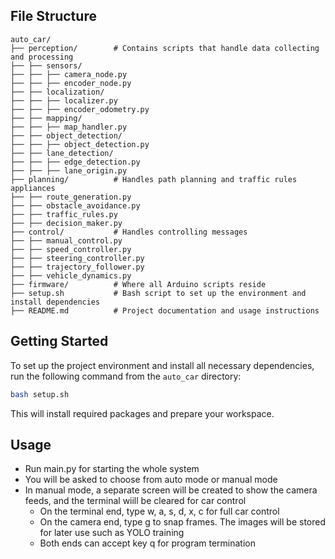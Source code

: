 ## File Structure

```
auto_car/
├── perception/        # Contains scripts that handle data collecting and processing
├── ├── sensors/
├── ├── ├── camera_node.py
├── ├── ├── encoder_node.py
├── ├── localization/
├── ├── ├── localizer.py
├── ├── ├── encoder_odometry.py
├── ├── mapping/
├── ├── ├── map_handler.py
├── ├── object_detection/
├── ├── ├── object_detection.py
├── ├── lane_detection/
├── ├── ├── edge_detection.py
├── ├── ├── lane_origin.py
├── planning/          # Handles path planning and traffic rules appliances
├── ├── route_generation.py
├── ├── obstacle_avoidance.py
├── ├── traffic_rules.py
├── ├── decision_maker.py
├── control/           # Handles controlling messages
├── ├── manual_control.py
├── ├── speed_controller.py
├── ├── steering_controller.py
├── ├── trajectory_follower.py
├── ├── vehicle_dynamics.py
├── firmware/          # Where all Arduino scripts reside
├── setup.sh           # Bash script to set up the environment and install dependencies
├── README.md          # Project documentation and usage instructions
```

## Getting Started

To set up the project environment and install all necessary dependencies, run the following command from the `auto_car` directory:

```bash
bash setup.sh
```

This will install required packages and prepare your workspace.

## Usage

- Run main.py for starting the whole system
- You will be asked to choose from auto mode or manual mode
- In manual mode, a separate screen will be created to show the camera feeds, and the terminal wiill be cleared for car control
    - On the terminal end, type w, a, s, d, x, c for full car control
    - On the camera end, type g to snap frames. The images will be stored for later use such as YOLO training
    - Both ends can accept key q for program termination
